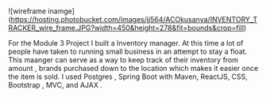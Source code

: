 # 
![wireframe inamge] (https://hosting.photobucket.com/images/jj564/ACOkusanya/INVENTORY_TRACKER_wire_frame.JPG?width=450&height=278&fit=bounds&crop=fill)

For the Module 3 Project I built a Inventory manager.  At this time a lot of people have taken to running small business in an attempt to stay a float.  This maanger can serve as a way to keep track of their inventory from amount , brands purchased down to the location which makes it easier once the item is sold.
I used Postgres , Spring Boot with Maven, ReactJS, CSS, Bootstrap , MVC, and AJAX .
